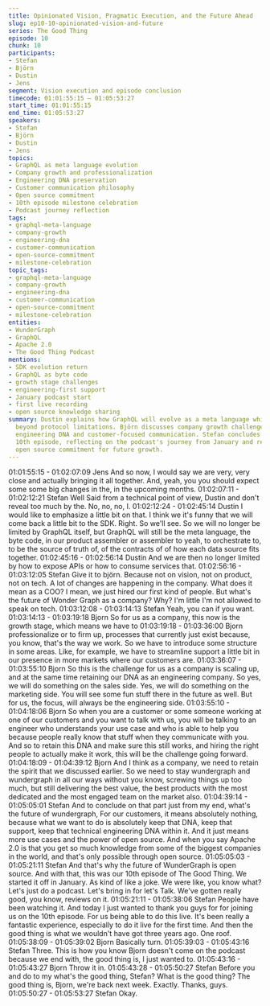 ```yaml
---
title: Opinionated Vision, Pragmatic Execution, and the Future Ahead
slug: ep10-10-opinionated-vision-and-future
series: The Good Thing
episode: 10
chunk: 10
participants:
- Stefan
- Björn
- Dustin
- Jens
segment: Vision execution and episode conclusion
timecode: 01:01:55:15 – 01:05:53:27
start_time: 01:01:55:15
end_time: 01:05:53:27
speakers:
- Stefan
- Björn
- Dustin
- Jens
topics:
- GraphQL as meta language evolution
- Company growth and professionalization
- Engineering DNA preservation
- Customer communication philosophy
- Open source commitment
- 10th episode milestone celebration
- Podcast journey reflection
tags:
- graphql-meta-language
- company-growth
- engineering-dna
- customer-communication
- open-source-commitment
- milestone-celebration
topic_tags:
- graphql-meta-language
- company-growth
- engineering-dna
- customer-communication
- open-source-commitment
- milestone-celebration
entities:
- WunderGraph
- GraphQL
- Apache 2.0
- The Good Thing Podcast
mentions:
- SDK evolution return
- GraphQL as byte code
- growth stage challenges
- engineering-first support
- January podcast start
- first live recording
- open source knowledge sharing
summary: Dustin explains how GraphQL will evolve as a meta language while expanding
  beyond protocol limitations. Björn discusses company growth challenges while preserving
  engineering DNA and customer-focused communication. Stefan concludes the milestone
  10th episode, reflecting on the podcast's journey from January and reaffirming WunderGraph's
  open source commitment for future growth.
---
```


01:01:55:15 - 01:02:07:09
Jens
And so now, I would say we are very, very close and actually bringing it all together. And, yeah,
you you should expect some some big changes in the, in the upcoming months.
01:02:07:11 - 01:02:12:21
Stefan
Well Said from a technical point of view, Dustin and don't reveal too much by the. No, no, no, I.
01:02:12:24 - 01:02:45:14
Dustin
I would like to emphasize a little bit on that. I think we it's funny that we will come back a little bit
to the SDK. Right. So we'll see. So we will no longer be limited by GraphQL itself, but GraphQL
will still be the meta language, the byte code, in our product assembler or assembler to yeah, to
orchestrate to, to be the source of truth of, of the contracts of of how each data source fits
together.
01:02:45:16 - 01:02:56:14
Dustin
And we are then no longer limited by how to expose APIs or how to consume services that.
01:02:56:16 - 01:03:12:05
Stefan
Give it to björn. Because not on vision, not on product, not on tech. A lot of changes are
happening in the company. What does it mean as a COO? I mean, we just hired our first kind of
people. But what's the future of Wonder Graph as a company? Why? I'm little I'm not allowed to
speak on tech.
01:03:12:08 - 01:03:14:13
Stefan
Yeah, you can if you want.
01:03:14:13 - 01:03:19:18
Bjorn
So for us as a company, this now is the growth stage, which means we have to
01:03:19:18 - 01:03:36:00
Bjorn
professionalize or to firm up, processes that currently just exist because, you know, that's the
way we work. So we have to introduce some structure in some areas. Like, for example, we
have to streamline support a little bit in our presence in more markets where our customers are.
01:03:36:07 - 01:03:55:10
Bjorn
So this is the challenge for us as a company is scaling up, and at the same time retaining our
DNA as an engineering company. So yes, we will do something on the sales side. Yes, we will
do something on the marketing side. You will see some fun stuff there in the future as well. But
for us, the focus, will always be the engineering side.
01:03:55:10 - 01:04:18:06
Bjorn
So when you are a customer or some someone working at one of our customers and you want
to talk with us, you will be talking to an engineer who understands your use case and who is
able to help you because people really know that stuff when they communicate with you. And so
to retain this DNA and make sure this still works, and hiring the right people to actually make it
work, this will be the challenge going forward.
01:04:18:09 - 01:04:39:12
Bjorn
And I think as a company, we need to retain the spirit that we discussed earlier. So we need to
stay wundergraph and wundergraph in all our ways without you know, screwing things up too
much, but still delivering the best value, the best products with the most dedicated and the most
engaged team on the market also.
01:04:39:14 - 01:05:05:01
Stefan
And to conclude on that part just from my end, what's the future of wundergraph, For our
customers, it means absolutely nothing, because what we want to do is absolutely keep that
DNA, keep that support, keep that technical engineering DNA within it. And it just means more
use cases and the power of open source. And when you say Apache 2.0 is that you get so much
knowledge from some of the biggest companies in the world, and that's only possible through
open source.
01:05:05:03 - 01:05:21:11
Stefan
And that's why the future of WunderGraph is open source. And with that, this was our 10th
episode of The Good Thing. We started it off in January. As kind of like a joke. We were like, you
know what? Let's just do a podcast. Let's bring in for let's Talk. We've gotten really good, you
know, reviews on it.
01:05:21:11 - 01:05:38:06
Stefan
People have been watching it. And today I just wanted to thank you guys for for joining us on the
10th episode. For us being able to do this live. It's been really a fantastic experience, especially
to do it live for the first time. And then the good thing is what we wouldn't have got three years
ago. One roof.
01:05:38:09 - 01:05:39:02
Bjorn
Basically turn.
01:05:39:03 - 01:05:43:16
Stefan
Three. This is how you know Bjorn doesn't come on the podcast because we end with, the good
thing is, I just wanted to.
01:05:43:16 - 01:05:43:27
Bjorn
Throw it in.
01:05:43:28 - 01:05:50:27
Stefan
Before you and do to my what's the good thing, Stefan? What is the good thing? The good thing
is, Bjorn, we're back next week. Exactly. Thanks, guys.
01:05:50:27 - 01:05:53:27
Stefan
Okay.